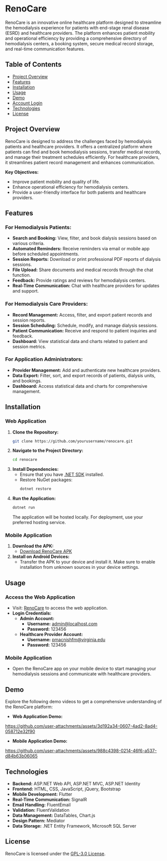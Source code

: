 # RenoCare

RenoCare is an innovative online healthcare platform designed to streamline the hemodialysis experience for patients with end-stage renal disease (ESRD) and healthcare providers. The platform enhances patient mobility and operational efficiency by providing a comprehensive directory of hemodialysis centers, a booking system, secure medical record storage, and real-time communication features.

## Table of Contents

- [Project Overview](#project-overview)
- [Features](#features)
- [Installation](#installation)
- [Usage](#usage)
- [Demo](#demo)
- [Account Login](#account-login)
- [Technologies](#technologies)
- [License](#license)

## Project Overview

RenoCare is designed to address the challenges faced by hemodialysis patients and healthcare providers. It offers a centralized platform where patients can find and book hemodialysis sessions, transfer medical records, and manage their treatment schedules efficiently. For healthcare providers, it streamlines patient record management and enhances communication.

**Key Objectives:**
- Improve patient mobility and quality of life.
- Enhance operational efficiency for hemodialysis centers.
- Provide a user-friendly interface for both patients and healthcare providers.

## Features

### For Hemodialysis Patients:
- **Search and Booking:** View, filter, and book dialysis sessions based on various criteria.
- **Automated Reminders:** Receive reminders via email or mobile app before scheduled appointments.
- **Session Reports:** Download or print professional PDF reports of dialysis sessions.
- **File Upload:** Share documents and medical records through the chat function.
- **Feedback:** Provide ratings and reviews for hemodialysis centers.
- **Real-Time Communication:** Chat with healthcare providers for updates and support.

### For Hemodialysis Care Providers:
- **Record Management:** Access, filter, and export patient records and session reports.
- **Session Scheduling:** Schedule, modify, and manage dialysis sessions.
- **Patient Communication:** Receive and respond to patient inquiries and feedback.
- **Dashboard:** View statistical data and charts related to patient and session metrics.

### For Application Administrators:
- **Provider Management:** Add and authenticate new healthcare providers.
- **Data Export:** Filter, sort, and export records of patients, dialysis units, and bookings.
- **Dashboard:** Access statistical data and charts for comprehensive management.

## Installation

### Web Application

1. **Clone the Repository:**
    ```bash
    git clone https://github.com/yourusername/renocare.git
    ```
2. **Navigate to the Project Directory:**
    ```bash
    cd renocare
    ```
3. **Install Dependencies:**
    - Ensure that you have [.NET SDK](https://dotnet.microsoft.com/download) installed.
    - Restore NuGet packages:
      ```bash
      dotnet restore
      ```
4. **Run the Application:**
    ```bash
    dotnet run
    ```
   The application will be hosted locally. For deployment, use your preferred hosting service.

### Mobile Application

1. **Download the APK:**
    - [Download RenoCare APK](https://renocare-apk.com)
2. **Install on Android Devices:**
    - Transfer the APK to your device and install it. Make sure to enable installation from unknown sources in your device settings.

## Usage

### Access the Web Application
- Visit: [RenoCare](https://renocare.azurewebsites.net) to access the web application.
- **Login Credentials:**
  - **Admin Account:**
    - **Username:** admin@localhost.com
    - **Password:** 123456
  - **Healthcare Provider Account:**
    - **Username:** pmacnishfm@virginia.edu
    - **Password:** 123456

### Mobile Application
- Open the RenoCare app on your mobile device to start managing your hemodialysis sessions and communicate with healthcare providers.

## Demo

Explore the following demo videos to get a comprehensive understanding of the RenoCare platform:

- **Web Application Demo:**

https://github.com/user-attachments/assets/3d192a34-0607-4ad2-8ad4-058712e32f90
- **Mobile Application Demo:**

https://github.com/user-attachments/assets/988c4398-0214-46f6-a537-d84b63b06065

## Technologies

- **Backend:** ASP.NET Web API, ASP.NET MVC, ASP.NET Identity
- **Frontend:** HTML, CSS, JavaScript, jQuery, Bootstrap
- **Mobile Development:** Flutter
- **Real-Time Communication:** SignalR
- **Email Handling:** FluentEmail
- **Validation:** FluentValidation
- **Data Management:** DataTables, Chart.js
- **Design Pattern:** Mediator
- **Data Storage:** .NET Entity Framework, Microsoft SQL Server

## License

RenoCare is licensed under the [GPL-3.0 License](https://opensource.org/licenses/GPL-3.0).
